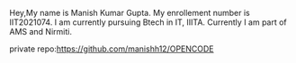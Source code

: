 Hey,My name is Manish Kumar Gupta.
My enrollement number is IIT2021074.
I am currently pursuing Btech in IT, IIITA.
Currently I am part of AMS and Nirmiti. 

private repo:https://github.com/manishh12/OPENCODE